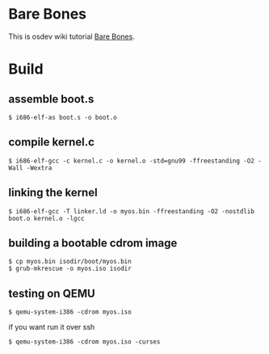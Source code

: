 # Bare Bones
This is osdev wiki tutorial [Bare Bones](http://wiki.osdev.org/Bare_Bones).

# Build
## assemble boot.s
```
$ i686-elf-as boot.s -o boot.o
```

## compile kernel.c
```
$ i686-elf-gcc -c kernel.c -o kernel.o -std=gnu99 -ffreestanding -O2 -Wall -Wextra
```

## linking the kernel
```
$ i686-elf-gcc -T linker.ld -o myos.bin -ffreestanding -O2 -nostdlib boot.o kernel.o -lgcc
```

## building a bootable cdrom image
```
$ cp myos.bin isodir/boot/myos.bin
$ grub-mkrescue -o myos.iso isodir
```

## testing on QEMU
```
$ qemu-system-i386 -cdrom myos.iso
```
if you want run it over ssh
```
$ qemu-system-i386 -cdrom myos.iso -curses
```
